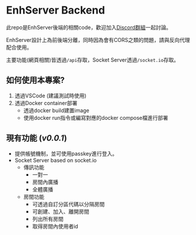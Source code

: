 # EnhServer Backend

此repo是EnhServer後端的相關code，歡迎加入[Discord群組](https://discord.gg/seJwuzCbWq)一起討論。

EnhServer設計上為前後端分離，同時因為會有CORS之類的問題，請與反向代理配合使用。

主要功能(網頁相關)皆透過`/api`存取，Socket Server透過`/socket.io`存取。

## 如何使用本專案?

1. 透過VSCode (建議測試時使用)
2. 透過Docker container部署
    - 透過docker build建置image
    - 使用docker run指令或編寫對應的docker compose檔進行部署

## 現有功能 (*v0.0.1*)

- 提供帳號機制，並可使用passkey進行登入。
- Socket Server based on socket.io
    - 傳訊功能
        - 一對一
        - 房間內廣播
        - 全體廣播
    - 房間功能
        - 可透過自訂分區代碼以分隔房間
        - 可創建、加入、離開房間
        - 列出所有房間
        - 取得房間內使用者id